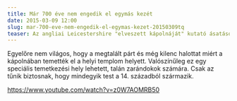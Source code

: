 ```yaml
---
title: Már 700 éve nem engedik el egymás kezét
date: 2015-03-09 12:00
slug: mar-700-eve-nem-engedik-el-egymas-kezet-20150309tq
teaser: Az angliai Leicestershire "elveszett kápolnáját" kutató ásatások során bukkantak arra a sírra, amelyben egy férfi és egy nő csontváza van eltemetve. Kezük még 700 év után is összefonódva nyugszik.
---
```


Egyelőre nem világos, hogy a megtalált párt és még kilenc halottat miért a kápolnában temették el a helyi templom helyett. Valószínűleg ez egy speciális temetkezési hely lehetett, talán zarándokok számára. Csak az tűnik biztosnak, hogy mindegyik test a 14. századból származik.

https://www.youtube.com/watch?v=z0W7AOMRB50
